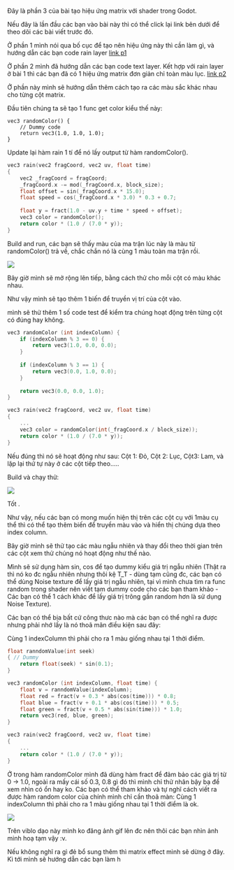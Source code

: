 Đây là phần 3 của bài tạo hiệu ứng matrix với shader trong Godot.

Nếu đây là lần đầu các bạn vào bài này thì có thể click lại link bên dưới để theo dõi các bài viết trước đó.

Ở phần 1 mình nói qua bố cục để tạo nên hiệu ứng này thì cần làm gì, và hướng dẫn các bạn code rain layer
[link p1](https://viblo.asia/p/godot-shader-p6-1-tao-hieu-ung-matrix-gDVK2OjmZLj)

Ở phần 2 mình đã hướng dẫn các bạn code text layer. Kết hợp với rain layer ở bài 1 thì các bạn đã có 1 hiệu ứng matrix đơn giản chỉ toàn màu lục.
[link p2](https://viblo.asia/p/godot-shader-p6-2-tao-hieu-ung-matrix-bWrZnrrbZxw)

Ở phần này mình sẽ hướng dẫn thêm cách tạo ra các màu sắc khác nhau cho từng cột matrix.

 Đầu tiên chúng ta sẽ tạo 1 func get color kiểu thế này:
 
```
vec3 randomColor() {
    // Dummy code
	return vec3(1.0, 1.0, 1.0);
}
```
 
 Update lại hàm rain 1 tí để nó lấy output từ hàm randomColor().
 
```c++
vec3 rain(vec2 fragCoord, vec2 uv, float time)
{
	vec2 _fragCoord = fragCoord;
	_fragCoord.x -= mod(_fragCoord.x, block_size);
	float offset = sin(_fragCoord.x * 15.0);
	float speed = cos(_fragCoord.x * 3.0) * 0.3 + 0.7;
	
	float y = fract(1.0 - uv.y + time * speed + offset);
    vec3 color = randomColor();
	return color * (1.0 / (7.0 * y));
}
```

Build and run, các bạn sẽ thấy màu của ma trận lúc này là màu từ randomColor() trả về, chắc chắn nó là cùng 1 màu toàn ma trận rồi.

![](https://images.viblo.asia/c5e5cf40-d20d-4dab-8803-687132de6961.png)

Bây giờ mình sẽ mở rộng lên tiếp, bằng cách thử cho mỗi cột có màu khác nhau.

Như vậy mình sẽ tạo thêm 1 biến để truyền vị trí của cột vào.

mình sẽ thử thêm 1 số code test để kiểm tra chúng hoạt động trên từng cột có đúng hay không.

```c++
vec3 randomColor (int indexColumn) { 
	if (indexColumn % 3 == 0) {
		return vec3(1.0, 0.0, 0.0);
	}
	
	if (indexColumn % 3 == 1) {
		return vec3(0.0, 1.0, 0.0);
	}
	
	return vec3(0.0, 0.0, 1.0);
}

vec3 rain(vec2 fragCoord, vec2 uv, float time)
{
	...
	vec3 color = randomColor(int(_fragCoord.x / block_size));
	return color * (1.0 / (7.0 * y));
}
```

Nếu đúng thì nó sẽ hoạt động như sau: Cột 1: Đỏ, Cột 2: Lục, Cột3: Lam, và lặp lại thứ tự này ở các cột tiếp theo.....

Build và chạy thử:

![](https://images.viblo.asia/591e5bdb-6466-4e90-aee1-4d5f9e718ae5.png)

Tốt .

Như vậy, nếu các bạn có mong muốn hiện thị  trên các cột cụ với 1màu cụ thể thì có thể tạo thêm biến để truyền màu vào và hiển thị chúng dựa theo index column.

Bây giờ mình sẽ thử tạo các màu ngẫu nhiên và thay đổi theo thời gian trên các cột xem thử chúng nó hoạt động như thế nào.

Mình sẽ sử dụng hàm sin, cos để tạo dummy kiểu giá trị ngẫu nhiên (Thật ra thì nó ko đc ngẫu nhiên nhưng thôi kệ T_T - dùng tạm cũng đc, các bạn có thể dùng Noise texture để lấy giá trị ngẫu nhiên, tại vì mình chưa tìm ra func random trong shader nên viết tạm dummy code cho các bạn tham khảo - Các bạn có thể 1 cách khác để lấy giá trị trông gần random hơn là sử dụng Noise Texture).

Các bạn có thể bịa bất cứ công thưc nào mà các bạn có thể nghĩ ra được nhưng phải nhớ lấy là nó thoã mãn điều kiện sau đây:

Cùng 1 indexColumn thì phải cho ra 1 màu giống nhau tại 1 thời điểm.

```c++
float ranndomValue(int seek)
{ // Dummy
	return float(seek) * sin(0.1);
}

vec3 randomColor (int indexColumn, float time) { 
	float v = ranndomValue(indexColumn);
	float red = fract(v + 0.3 * abs(cos(time))) * 0.8;
	float blue = fract(v + 0.1 * abs(cos(time))) * 0.5;
	float green = fract(v + 0.5 * abs(sin(time))) * 1.0;
	return vec3(red, blue, green);
}

vec3 rain(vec2 fragCoord, vec2 uv, float time)
{
    ...
	return color * (1.0 / (7.0 * y));
}
```

Ở trong hàm randomColor mình đã dùng hàm fract để đảm bảo các giá trị từ 0 -> 1.0, ngoài ra mấy cái số 0.3, 0.8 gì đó thì mình chỉ thử nhân bậy bạ để xem nhìn có ổn hay ko. Các bạn có thể tham khảo và tự nghĩ cách viết ra được hàm random color của chính mình chỉ cần thoã màn: Cùng 1 indexColumn thì phải cho ra 1 màu giống nhau tại 1 thời điểm là ok.

![](https://images.viblo.asia/588a4648-004c-4805-bb63-a14e11a2cd06.png)

Trên viblo dạo này mình ko đăng ảnh gif lên đc nên thôi các bạn nhìn ảnh minh hoạ tạm vậy :v.

Nếu không nghĩ ra gì đẻ bổ sung thêm thì matrix effect mình sẽ dừng ở đây.  Kì tới mình sẽ hướng dẫn các bạn làm h